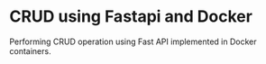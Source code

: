 # CRUD using Fastapi and Docker
Performing CRUD operation using Fast API implemented in Docker containers.
